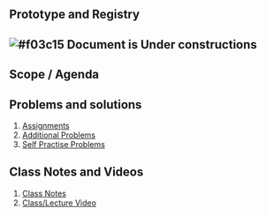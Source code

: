 
## Prototype and Registry

## ![#f03c15](https://placehold.co/15x15/f03c15/f03c15.png) Document is Under constructions

## Scope / Agenda
  

## Problems and solutions

1. [Assignments]()
2. [Additional Problems]()
3. [Self Practise Problems]()

## Class Notes and Videos

1. [Class Notes](/Notes/class_Notes/LLD/Design%20Patterns/Prototype%20and%20Registry.pdf)
2. [Class/Lecture Video](https://youtu.be/TvZekIEp65o)
